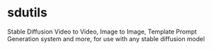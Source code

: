 # sdutils
Stable Diffusion Video to Video, Image to Image, Template Prompt Generation system and more, for use with any stable diffusion model
